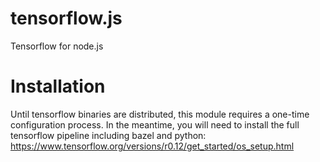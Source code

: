 # tensorflow.js
Tensorflow for node.js

Installation
===========================================================
Until tensorflow binaries are distributed, this module requires a one-time configuration process. In the meantime, you will need to install the full tensorflow pipeline including bazel and python: https://www.tensorflow.org/versions/r0.12/get_started/os_setup.html

